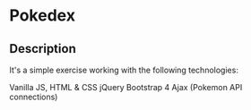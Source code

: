 # Pokedex

## Description

It's a simple exercise working with the following technologies:

Vanilla JS, HTML & CSS
jQuery
Bootstrap 4
Ajax (Pokemon API connections)
